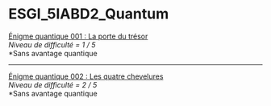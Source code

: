 # ESGI_5IABD2_Quantum

[Énigme quantique 001 : La porte du trésor](doc%2F001.md)<br>
*Niveau de difficulté = 1 / 5*<br>
*Sans avantage quantique
 ***
[Énigme quantique 002 : Les quatre chevelures](doc%2F002.md)<br>
*Niveau de difficulté = 2 / 5*<br>
*Sans avantage quantique